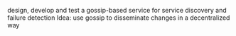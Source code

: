 design, develop and test a gossip-based service for service discovery and failure detection
Idea: use gossip to disseminate changes in a decentralized way

